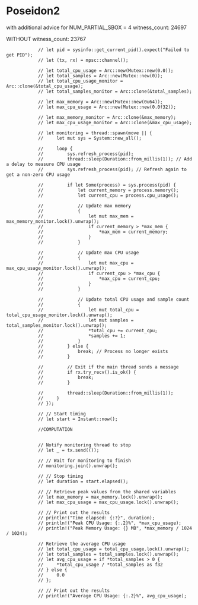 # Poseidon2
with additional advice for NUM_PARTIAL_SBOX = 4
witness_count: 24697

WITHOUT 
witness_count: 23767

                // let pid = sysinfo::get_current_pid().expect("Failed to get PID");
                // let (tx, rx) = mpsc::channel();

                // let total_cpu_usage = Arc::new(Mutex::new(0.0));
                // let total_samples = Arc::new(Mutex::new(0));
                // let total_cpu_usage_monitor = Arc::clone(&total_cpu_usage);
                // let total_samples_monitor = Arc::clone(&total_samples);

                // let max_memory = Arc::new(Mutex::new(0u64));
                // let max_cpu_usage = Arc::new(Mutex::new(0.0f32));
                
                // let max_memory_monitor = Arc::clone(&max_memory);
                // let max_cpu_usage_monitor = Arc::clone(&max_cpu_usage);
                
                // let monitoring = thread::spawn(move || {
                //     let mut sys = System::new_all();
                
                //     loop {
                //         sys.refresh_process(pid);
                //         thread::sleep(Duration::from_millis(1)); // Add a delay to measure CPU usage
                //         sys.refresh_process(pid); // Refresh again to get a non-zero CPU usage
                        
                //         if let Some(process) = sys.process(pid) {
                //             let current_memory = process.memory();
                //             let current_cpu = process.cpu_usage();
                
                //             // Update max memory
                //             {
                //                 let mut max_mem = max_memory_monitor.lock().unwrap();
                //                 if current_memory > *max_mem {
                //                     *max_mem = current_memory;
                //                 }
                //             }
                
                //             // Update max CPU usage
                //             {
                //                 let mut max_cpu = max_cpu_usage_monitor.lock().unwrap();
                //                 if current_cpu > *max_cpu {
                //                     *max_cpu = current_cpu;
                //                 }
                //             }

                //             // Update total CPU usage and sample count
                //             {
                //                 let mut total_cpu = total_cpu_usage_monitor.lock().unwrap();
                //                 let mut samples = total_samples_monitor.lock().unwrap();
                //                 *total_cpu += current_cpu;
                //                 *samples += 1;
                //             }
                //         } else {
                //             break; // Process no longer exists
                //         }
                
                //         // Exit if the main thread sends a message
                //         if rx.try_recv().is_ok() {
                //             break;
                //         }
                
                //         thread::sleep(Duration::from_millis(1));
                //     }
                // });
                
                // // Start timing
                // let start = Instant::now();

                //COMPUTATION


                // Notify monitoring thread to stop
                // let _ = tx.send(());
                
                // // Wait for monitoring to finish
                // monitoring.join().unwrap();
                
                // // Stop timing
                // let duration = start.elapsed();
                
                // // Retrieve peak values from the shared variables
                // let max_memory = max_memory.lock().unwrap();
                // let max_cpu_usage = max_cpu_usage.lock().unwrap();
                
                // // Print out the results
                // println!("Time elapsed: {:?}", duration);
                // println!("Peak CPU Usage: {:.2}%", *max_cpu_usage);
                // println!("Peak Memory Usage: {} MB", *max_memory / 1024 / 1024);

                // Retrieve the average CPU usage
                // let total_cpu_usage = total_cpu_usage.lock().unwrap();
                // let total_samples = total_samples.lock().unwrap();
                // let avg_cpu_usage = if *total_samples > 0 {
                //     *total_cpu_usage / *total_samples as f32
                // } else {
                //     0.0
                // };

                // // Print out the results
                // println!("Average CPU Usage: {:.2}%", avg_cpu_usage);